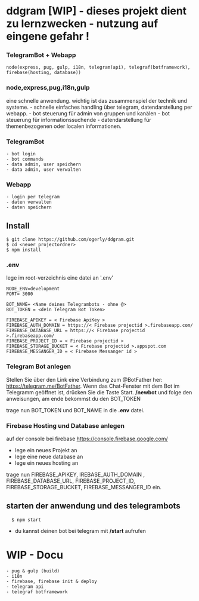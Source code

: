 # ddgram [WIP] - dieses projekt dient zu lernzwecken - nutzung auf eingene gefahr !
### TelegramBot + Webapp
    node(express, pug, gulp, i18n, telegram(api), telegraf(botframework), firebase(hosting, database))



### node,express,pug,i18n,gulp
eine schnelle anwendung. wichtig ist das zusammenspiel der technik und systeme. 
     - schnelle einfaches handling über telegram, datendarstellung per webapp. 
     - bot steuerung für admin von gruppen und kanälen
     - bot steuerung für informationssuchende
     - datendarstellung für themenbezogenen oder localen informationen.  

### TelegramBot
    - bot login
    - bot commands
    - data admin, user speichern
    - data admin, user verwalten

 ### Webapp
    - login per telegram
    - daten verwalten
    - daten speichern



## Install
   
    $ git clone https://github.com/ogerly/ddgram.git
    $ cd <neuer projectordner>
    $ npm install



### .env

lege im root-verzeichnis eine datei an '.env'

    NODE_ENV=development
    PORT= 3000

    BOT_NAME= <Name deines Telegrambots - ohne @>
    BOT_TOKEN = <dein Telegram Bot Token>

    FIREBASE_APIKEY = < Firebase ApiKey >
    FIREBASE_AUTH_DOMAIN = https://< Firebase projectid >.firebaseapp.com/
    FIREBASE_DATABASE_URL = https://< Firebase projectid >.firebaseapp.com/
    FIREBASE_PROJECT_ID = < Firebase projectid >
    FIREBASE_STORAGE_BUCKET = < Firebase projectid >.appspot.com
    FIREBASE_MESSANGER_ID = < Firebase Messanger id >



### Telegram Bot anlegen

Stellen Sie über den Link eine Verbindung zum @BotFather her: https://telegram.me/BotFather. Wenn das Chat-Fenster mit dem Bot im Telegramm geöffnet ist, drücken Sie die Taste Start. 
     **/newbot** 
     und folge den anweisungen, am ende bekommst du den  BOT_TOKEN 

trage nun BOT_TOKEN und BOT_NAME in die  **.env** datei. 

### Firebase Hosting und Database anlegen 

auf der console bei firebase https://console.firebase.google.com/
- lege ein neues Projekt an
- lege eine neue database an
- lege ein neues hosting an 
     
trage nun FIREBASE_APIKEY, IREBASE_AUTH_DOMAIN , FIREBASE_DATABASE_URL, FIREBASE_PROJECT_ID, FIREBASE_STORAGE_BUCKET, FIREBASE_MESSANGER_ID ein. 


## starten der anwendung und des telegrambots 
   
      $ npm start
     
 - du kannst deinen bot bei telegram mit **/start** aufrufen
 
 
 # WIP - Docu

    - pug & gulp (build)
    - i18n
    - firebase, firebase init & deploy
    - telegram api
    - telegraf botframework
